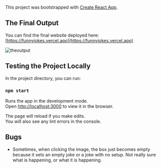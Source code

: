 This project was bootstrapped with [Create React App](https://github.com/facebook/create-react-app).

## The Final Output

You can find the final website deployed here: [https://funnyjokes.vercel.app](https://funnyjokes.vercel.app)

![theoutput](https://i.imgur.com/jWS2fhX.png)

## Testing the Project Locally

In the project directory, you can run:

### `npm start`

Runs the app in the development mode.<br />
Open [http://localhost:3000](http://localhost:3000) to view it in the browser.

The page will reload if you make edits.<br />
You will also see any lint errors in the console.

## Bugs

- Sometimes, when clicking the image, the box just becomes empty because it sets an empty joke or a joke with no setup. Not really sure what is happening, or what it is happening.
